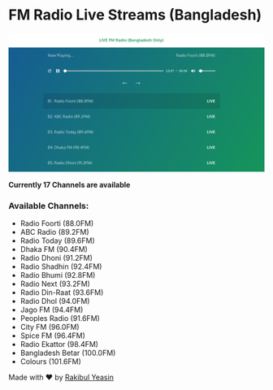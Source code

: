 # FM Radio Live Streams (Bangladesh)

![Screenshot](./docs/images/Screenshot_2019-02-09_00-59-55.png)

__Currently 17 Channels are available__

### Available Channels:
- Radio Foorti (88.0FM)
- ABC Radio (89.2FM)
- Radio Today (89.6FM)
- Dhaka FM (90.4FM)
- Radio Dhoni (91.2FM)
- Radio Shadhin (92.4FM)
- Radio Bhumi (92.8FM)
- Radio Next (93.2FM)
- Radio Din-Raat (93.6FM)
- Radio Dhol (94.0FM)
- Jago FM (94.4FM)
- Peoples  Radio (91.6FM)
- City FM (96.0FM)
- Spice FM (96.4FM)
- Radio Ekattor (98.4FM)
- Bangladesh Betar (100.0FM)
- Colours (101.6FM)

Made with :heart: by [Rakibul Yeasin](https://facebook.com/rytotul)